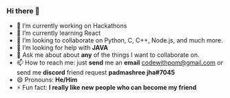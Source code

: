 ### Hi there 👋


- 🔭 I’m currently working on Hackathons
- 🌱 I’m currently learning React
- 👯 I’m looking to collaborate on Python, C, C++, Node.js, and much more.
- 🤔 I’m looking for help with **JAVA**
- 💬 Ask me about about **any** of the things I want to collaborate on.
- 📫 How to reach me: just **send** me an **email** [codewithpom@gmail.com](mailto:codewithpom@gmail.com) or send me **discord** friend request **padmashree jha#7045**
- 😄 Pronouns: **He/Him**
- ⚡ Fun fact: **I really like new people who can become my friend**

